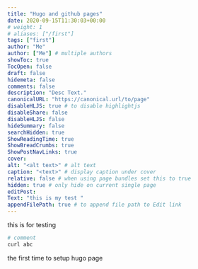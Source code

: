 ```yaml
---
title: "Hugo and github pages"
date: 2020-09-15T11:30:03+00:00
# weight: 1
# aliases: ["/first"]
tags: ["first"]
author: "Me"
author: ["Me"] # multiple authors
showToc: true
TocOpen: false
draft: false
hidemeta: false
comments: false
description: "Desc Text."
canonicalURL: "https://canonical.url/to/page"
disableHLJS: true # to disable highlightjs
disableShare: false
disableHLJS: false
hideSummary: false
searchHidden: true
ShowReadingTime: true
ShowBreadCrumbs: true
ShowPostNavLinks: true
cover:
alt: "<alt text>" # alt text
caption: "<text>" # display caption under cover
relative: false # when using page bundles set this to true
hidden: true # only hide on current single page
editPost:
Text: "this is my test "
appendFilePath: true # to append file path to Edit link
---
```


this is for testing 

```bash
# comment
curl abc
```

the first time to setup hugo page
